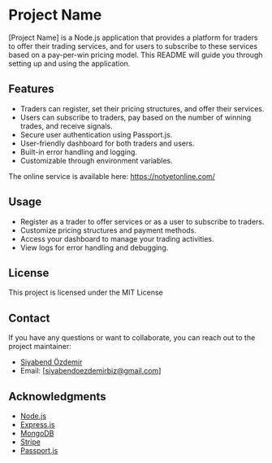 # Project Name

[Project Name] is a Node.js application that provides a platform for traders to offer their trading services, and for users to subscribe to these services based on a pay-per-win pricing model. This README will guide you through setting up and using the application.

## Features

- Traders can register, set their pricing structures, and offer their services.
- Users can subscribe to traders, pay based on the number of winning trades, and receive signals.
- Secure user authentication using Passport.js.
- User-friendly dashboard for both traders and users.
- Built-in error handling and logging.
- Customizable through environment variables.

The online service is available here: https://notyetonline.com/

## Usage

- Register as a trader to offer services or as a user to subscribe to traders.
- Customize pricing structures and payment methods.
- Access your dashboard to manage your trading activities.
- View logs for error handling and debugging.

## License

This project is licensed under the MIT License

## Contact

If you have any questions or want to collaborate, you can reach out to the project maintainer:

- [Siyabend Özdemir](https://github.com/siyabendoezdemir)
- Email: [siyabendoezdemirbiz@gmail.com]

## Acknowledgments

- [Node.js](https://nodejs.org/)
- [Express.js](https://expressjs.com/)
- [MongoDB](https://www.mongodb.com/)
- [Stripe](https://stripe.com/)
- [Passport.js](http://www.passportjs.org/)